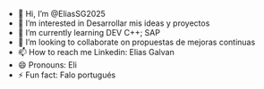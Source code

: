 - 👋 Hi, I’m @EliasSG2025
- 👀 I’m interested in Desarrollar mis ideas y proyectos
- 🌱 I’m currently learning DEV C++;  SAP
- 💞️ I’m looking to collaborate on propuestas de mejoras continuas
- 📫 How to reach me Linkedin: Elias Galvan
- 😄 Pronouns: Eli
- ⚡ Fun fact: Falo portugués

<!---
EliasSG2025/EliasSG2025 is a ✨ special ✨ repository because its `README.md` (this file) appears on your GitHub profile.
You can click the Preview link to take a look at your changes.
--->
